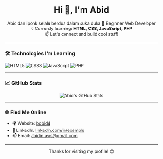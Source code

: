 <h1 align="center">Hi 👋, I'm Abid</h1>
<p align="center">
  Abid dan iponk selalu berdua dalam suka duka
  🚀 Beginner Web Developer<br>
  💡 Currently learning: <strong>HTML, CSS, JavaScript, PHP</strong><br>
  📫 Let's connect and build cool stuff!
</p>

 
---

### 🛠️ Technologies I'm Learning

![HTML5](https://img.shields.io/badge/HTML5-E34F26?style=for-the-badge&logo=html5&logoColor=white)
![CSS3](https://img.shields.io/badge/CSS3-1572B6?style=for-the-badge&logo=css3&logoColor=white)
![JavaScript](https://img.shields.io/badge/JavaScript-F7DF1E?style=for-the-badge&logo=javascript&logoColor=black)
![PHP](https://img.shields.io/badge/PHP-777BB4?style=for-the-badge&logo=php&logoColor=white)

---

### 📈 GitHub Stats

<p align="center">
  <img src="https://github-readme-stats.vercel.app/api?username=abiddd29&show_icons=true&theme=tokyonight" alt="Abid's GitHub Stats" />
</p>

---

### 🌐 Find Me Online

- 🌍 Website: [bobidd](https://example.com)
- 💼 LinkedIn: [linkedin.com/in/example](https://linkedin.com/in/example)
- 📫 Email: abidin.aws@gmail.com

---

<p align="center">
  Thanks for visiting my profile! 😊
</p>
